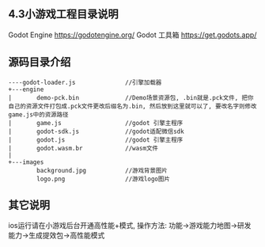 ## 4.3小游戏工程目录说明
Godot Engine https://godotengine.org/
Godot 工具箱 https://get.godots.app/
## 源码目录介绍
```
----godot-loader.js              //引擎加载器
+---engine
|       demo-pck.bin             //Demo场景资源包, .bin就是.pck文件, 把你自己的资源文件打包成.pck文件更改后缀名为.bin, 然后放到这里就可以了, 要改名字则修改game.js中的资源路径
|       game.js                  //godot 引擎主程序
|       godot-sdk.js             //godot适配微信sdk
|       godot.js                 //godot 引擎主程序
|       godot.wasm.br            //wasm文件
|
+---images
        background.jpg           //游戏背景图片
        logo.png                 //游戏logo图片

```

## 其它说明
ios运行请在小游戏后台开通高性能+模式, 操作方法: 功能->游戏能力地图->研发能力->生成提效包->高性能模式